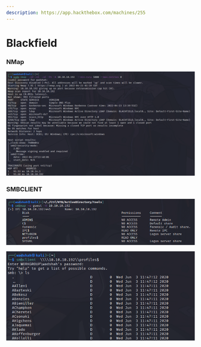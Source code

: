 ```yaml
---
description: https://app.hackthebox.com/machines/255
---
```


# Blackfield

### NMap

![](<../../.gitbook/assets/image (8) (1) (1).png>)

### SMBCLIENT

![](<../../.gitbook/assets/image (7).png>)

![](<../../.gitbook/assets/image (10) (1) (1).png>)



